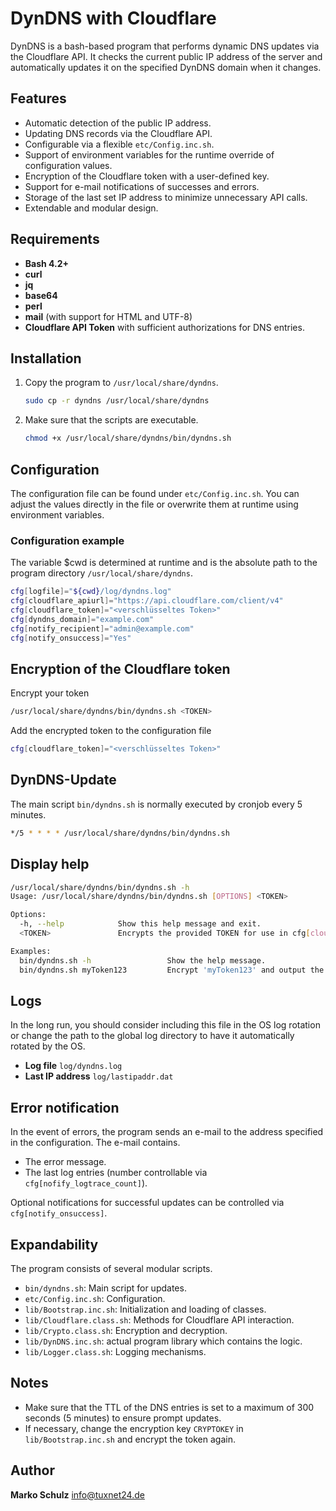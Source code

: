 # DynDNS with Cloudflare

DynDNS is a bash-based program that performs dynamic DNS updates via the Cloudflare API. It checks the current public IP address of the server and automatically updates it on the specified DynDNS domain when it changes.

## Features

- Automatic detection of the public IP address.
- Updating DNS records via the Cloudflare API.
- Configurable via a flexible `etc/Config.inc.sh`.
- Support of environment variables for the runtime override of configuration values.
- Encryption of the Cloudflare token with a user-defined key.
- Support for e-mail notifications of successes and errors.
- Storage of the last set IP address to minimize unnecessary API calls.
- Extendable and modular design.

## Requirements

- **Bash 4.2+**
- **curl**
- **jq**
- **base64**
- **perl**
- **mail** (with support for HTML and UTF-8)
- **Cloudflare API Token** with sufficient authorizations for DNS entries.

## Installation

1. Copy the program to `/usr/local/share/dyndns`.
    ```bash
    sudo cp -r dyndns /usr/local/share/dyndns
    ```
2. Make sure that the scripts are executable.
    ```bash
    chmod +x /usr/local/share/dyndns/bin/dyndns.sh
    ```

## Configuration

The configuration file can be found under `etc/Config.inc.sh`. You can adjust the values directly in the file or overwrite them at runtime using environment variables.

### Configuration example

The variable $cwd is determined at runtime and is the absolute path to the program directory `/usr/local/share/dyndns`.

```bash
cfg[logfile]="${cwd}/log/dyndns.log"
cfg[cloudflare_apiurl]="https://api.cloudflare.com/client/v4"
cfg[cloudflare_token]="<verschlüsseltes Token>"
cfg[dyndns_domain]="example.com"
cfg[notify_recipient]="admin@example.com"
cfg[notify_onsuccess]="Yes"
```

## Encryption of the Cloudflare token

Encrypt your token

```bash
/usr/local/share/dyndns/bin/dyndns.sh <TOKEN>
```

Add the encrypted token to the configuration file

```bash
cfg[cloudflare_token]="<verschlüsseltes Token>"
```

## DynDNS-Update

The main script `bin/dyndns.sh` is normally executed by cronjob every 5 minutes.

```bash
*/5 * * * * /usr/local/share/dyndns/bin/dyndns.sh
```

## Display help

```bash
/usr/local/share/dyndns/bin/dyndns.sh -h
Usage: /usr/local/share/dyndns/bin/dyndns.sh [OPTIONS] <TOKEN>

Options:
  -h, --help            Show this help message and exit.
  <TOKEN>               Encrypts the provided TOKEN for use in cfg[cloudflare_token].

Examples:
  bin/dyndns.sh -h                 Show the help message.
  bin/dyndns.sh myToken123         Encrypt 'myToken123' and output the encrypted string.


```

## Logs

In the long run, you should consider including this file in the OS log rotation or change the path to the global log directory to have it automatically rotated by the OS.

- **Log file** `log/dyndns.log`
- **Last IP address** `log/lastipaddr.dat`

## Error notification

In the event of errors, the program sends an e-mail to the address specified in the configuration. The e-mail contains.

- The error message.
- The last log entries (number controllable via `cfg[nofify_logtrace_count]`).

Optional notifications for successful updates can be controlled via `cfg[notify_onsuccess]`.

## Expandability

The program consists of several modular scripts.

- `bin/dyndns.sh`: Main script for updates.
- `etc/Config.inc.sh`: Configuration.
- `lib/Bootstrap.inc.sh`: Initialization and loading of classes.
- `lib/Cloudflare.class.sh`: Methods for Cloudflare API interaction.
- `lib/Crypto.class.sh`: Encryption and decryption.
- `lib/DynDNS.inc.sh`: actual program library which contains the logic.
- `lib/Logger.class.sh`: Logging mechanisms.

## Notes

- Make sure that the TTL of the DNS entries is set to a maximum of 300 seconds (5 minutes) to ensure prompt updates.
- If necessary, change the encryption key `CRYPTOKEY` in `lib/Bootstrap.inc.sh` and encrypt the token again.

## Author

**Marko Schulz**
[info@tuxnet24.de](mailto:info@tuxnet24.de)
